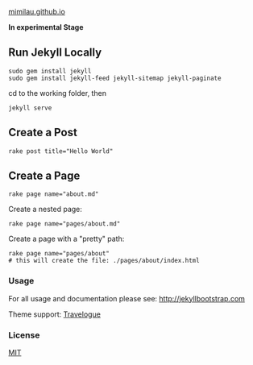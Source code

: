[mimilau.github.io](http://mimilau.github.io)

**In experimental Stage**

## Run Jekyll Locally

```
sudo gem install jekyll
sudo gem install jekyll-feed jekyll-sitemap jekyll-paginate
```
cd to the working folder, then
```
jekyll serve
```

## Create a Post
```
rake post title="Hello World"
```

## Create a Page
```
rake page name="about.md"
```
Create a nested page:
```
rake page name="pages/about.md"
```
Create a page with a "pretty" path:
```
rake page name="pages/about"
# this will create the file: ./pages/about/index.html
```

### Usage

For all usage and documentation please see: <http://jekyllbootstrap.com>

Theme support: [Travelogue](https://github.com/SalGnt/Travelogue)

### License

[MIT](http://opensource.org/licenses/MIT)
